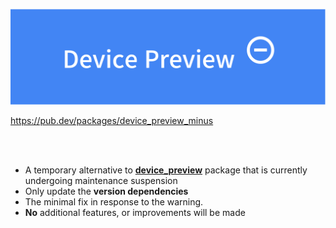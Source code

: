 ![Header](https://github.com/rbdog/flutter_note_packages/blob/main/device_preview_minus/static/device_preview_minus-header.png?raw=true)

https://pub.dev/packages/device_preview_minus

<br>
<br>

- A temporary alternative to [**device_preview**](https://pub.dev/packages/device_preview) package that is currently undergoing maintenance suspension
- Only update the **version dependencies**
- The minimal fix in response to the warning.
- **No** additional features, or improvements will be made
